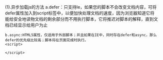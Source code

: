 (1).异步加载js的方法
    a.defer：只支持Ie，如果您的脚本不会改变文档内容，可将defer属性加入到script标签中，以便加快处理文档的速度，因为浏览器知道它将能给安全地读物文档的剩余部分而不用执行脚本，它将推迟对脚本的解释，直到文档已经显示给用户为止


    b.async:HTML5属性，仅适用于外部脚本；并且如果在IE中，同时存在defer和async，那么defer的优先级比较高；脚本将在页面完成时执行。
    <script>
    
    </script>